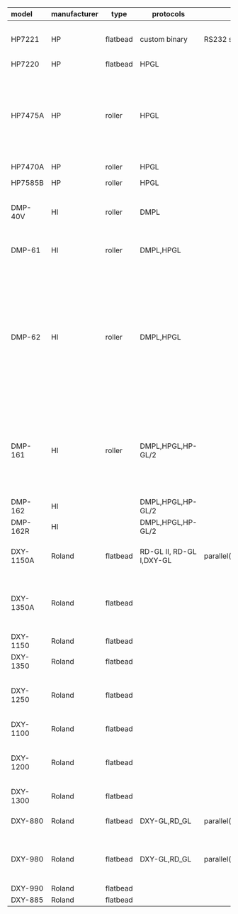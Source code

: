 
| model     | manufacturer | type     | protocols                | connection    | max size                 | scale                         | axis                                | notes                                                                                                                                      |
| :-------- | :----------- | -------- | ------------------------ | --- | ------------------------ | ----------------------------- | ----------------------------------- | ------------------------------------------------------------------------------------------------------------------------------------------ |
| HP7221 | HP | flatbead | custom binary | RS232 serial | | | | S and T have roller feed, C and T 8 pens
| HP7220 | HP | flatbead | HPGL |
| HP7475A   | HP           | roller   | HPGL                     |     | A3, ANSI A               | 0.02488mm                     | XRYU(A4) / XDYR(A3)                 | Paper size chosen with switches in back and front. Axis direction changes depending on if it's A4 or A3                                    |
| HP7470A   | HP           | roller   | HPGL                     |     | A4, Letter               | 0.025mm                       | XDYR                                |                                                                                                                                            |
| HP7585B   | HP           | roller   | HPGL                     |     | A4/A - A0/E 927x1190mm   | 0.025mm                       |                                     |                                                                                                                                            |
| DMP-40V   | HI           | roller   | DMPL                     |     | 400-420mmx2000mm         | 0.1mm, 0.001in, 0.005in       |                                     | Has motorized blade rotation                                                                                                               |
| DMP-61    | HI           | roller   | DMPL,HPGL                |     | A-D,A4-A1                | 0.001in 0.005in 0.1mm 0.025mm | related to small/large chart option |                                                                                                                                            |
| DMP-62    | HI           | roller   | DMPL,HPGL                |     | A-F,A4-A0,B1             | 0.001in 0.005in 0.1mm 0.025mm | varies                              | Axis direction depends on small chart/large chart option. Origin and axis direction in HPGL mode differs from DMPL. HPGL origin in center. |
| DMP-161   | HI           | roller   | DMPL,HPGL,HP-GL/2        |     | <=24in (specific widths) | 0.001in 0.005in 0.1mm 0.025mm | varies                              | axis direction varies depending on size, but might be possible to configure fixed corner.                                                  |
| DMP-162   | HI           |          | DMPL,HPGL,HP-GL/2        |     | 36in                     |                               | varies                              |                                                                                                                                            |
| DMP-162R  | HI           |          | DMPL,HPGL,HP-GL/2        |     | 36in +rolls              |                               | varies                              | Supports paper rolls.                                                                                                                      |
| DXY-1150A | Roland       | flatbead | RD-GL II, RD-GL I,DXY-GL | parallel(centronics)+serial(db25) | A3,B,431.8x297mm         | 0.025mm,0.1mm                 | TODO, centered 0 in RD-GL II mode   | Magnetic paper holder.                                                                                                                     |
| DXY-1350A | Roland       | flatbead |                          |     |                          |                               |                                     | Electrostatic paper holder. Otherwise same as 1150A.                                                                                        |
| DXY-1150 | Roland | flatbead
| DXY-1350 | Roland | flatbead
| DXY-1250 | Roland | flatbead | | | | | | electrostatic holder, 7segment position indicator
| DXY-1100 | Roland | flatbead
| DXY-1200 | Roland | flatbead | | | | | | electrostatic holder, 7segment position indicator
| DXY-1300 | Roland | flatbead
| DXY-880 | Roland | flatbead | DXY-GL,RD_GL | parallel(centronics)+serial(db25) | A3 (with unreachable padding),380x270mm | 0.1mm DXY, 0.025mm RD-GL | XRYU | Magnetic holder
| DXY-980 | Roland | flatbead | DXY-GL,RD_GL | parallel(centronics)+serial(db25) | A3 (with unreachable padding),380x270mm | 0.1mm DXY, 0.025mm RD-GL | XRYU  | Electrostatic holder, 7segment XY position indicator |
| DXY-990 | Roland | flatbead |
| DXY-885 | Roland | flatbead |